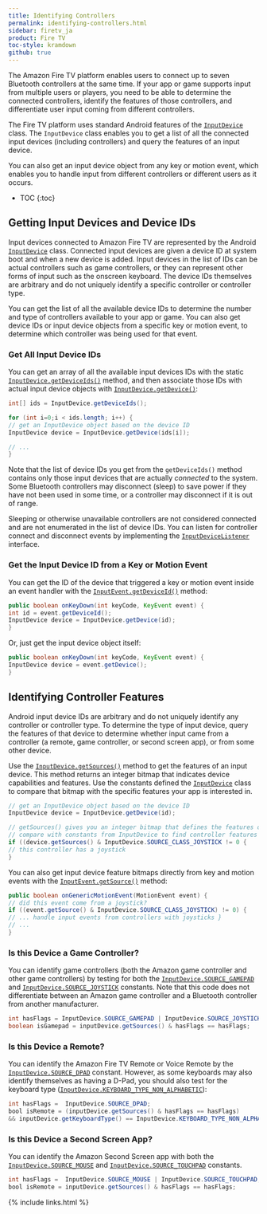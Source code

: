 ```yaml
---
title: Identifying Controllers
permalink: identifying-controllers.html
sidebar: firetv_ja
product: Fire TV
toc-style: kramdown
github: true
---
```


The Amazon Fire TV platform enables users to connect up to seven Bluetooth controllers at the same time. If your app or game supports input from multiple users or players, you need to be able to determine the connected controllers, identify the features of those controllers, and differentiate user input coming from different controllers.

The Fire TV platform uses standard Android features of the [`InputDevice`][1] class. The `InputDevice` class enables you to get a list of all the connected input devices (including controllers) and query the features of an input device.

You can also get an input device object from any key or motion event, which enables you to handle input from different controllers or different users as it occurs.

* TOC
{:toc}

## Getting Input Devices and Device IDs

Input devices connected to Amazon Fire TV are represented by the Android [`InputDevice`][1] class. Connected input devices are given a device ID at system boot and when a new device is added.  Input devices in the list of IDs can be actual controllers such as game controllers, or they can represent other forms of input such as the onscreen keyboard. The device IDs themselves are arbitrary and do not uniquely identify a specific controller or controller type.

You can get the list of all the available device IDs to determine the number and type of controllers available to your app or game. You can also get device IDs or input device objects from a specific key or motion event, to determine which controller was being used for that event. 

### Get All Input Device IDs

You can get an array of all the available input devices IDs with the static [`InputDevice.getDeviceIds()`][3] method, and then associate those IDs with actual input device objects with [`InputDevice.getDevice()`][4]:

```java
int[] ids = InputDevice.getDeviceIds();

for (int i=0;i < ids.length; i++) {
// get an InputDevice object based on the device ID
InputDevice device = InputDevice.getDevice(ids[i]);

// ...
}
```

Note that the list of device IDs you get from the `getDeviceIds()` method contains only those input devices that are actually _connected_ to the system.  Some Bluetooth controllers may disconnect (sleep) to save power if they have not been used in some time, or a controller may disconnect if it is out of range.

Sleeping or otherwise unavailable controllers are not considered connected and are not enumerated in the list of device IDs.  You can listen for controller connect and disconnect events by implementing the [`InputDeviceListener`][5] interface.

### Get the Input Device ID from a Key or Motion Event

You can get the ID of the device that triggered a key or motion event inside an event handler with the [`InputEvent.getDeviceId()`][6] method:

```java
public boolean onKeyDown(int keyCode, KeyEvent event) {
int id = event.getDeviceId();
InputDevice device = InputDevice.getDevice(id);
}
```

Or, just get the input device object itself:

```java
public boolean onKeyDown(int keyCode, KeyEvent event) {
InputDevice device = event.getDevice();
}
```

## Identifying Controller Features

Android input device IDs are arbitrary and do not uniquely identify any controller or controller type.  To determine the type of input device, query the features of that device to determine whether input came from a controller (a remote, game controller, or second screen app), or from some other device.

Use the [`InputDevice.getSources()`][7] method to get the features of an input device.  This method returns an integer bitmap that indicates device capabilities and features.  Use the constants defined the [`InputDevice`][1] class to compare that bitmap with the specific features your app is interested in.

```java
// get an InputDevice object based on the device ID
InputDevice device = InputDevice.getDevice(id);

// getSources() gives you an integer bitmap that defines the features of the device;
// compare with constants from InputDevice to find controller features
if ((device.getSources() & InputDevice.SOURCE_CLASS_JOYSTICK != 0 {
// this controller has a joystick
}
```

You can also get input device feature bitmaps directly from key and motion events with the [`InputEvent.getSource()`][8] method:

```java
public boolean onGenericMotionEvent(MotionEvent event) {
// did this event come from a joystick?
if ((event.getSource() & InputDevice.SOURCE_CLASS_JOYSTICK) != 0) {
// ... handle input events from controllers with joysticks }
// ...
}
```

### Is this Device a Game Controller?

You can identify game controllers (both the Amazon game controller and other game controllers) by testing for both the [`InputDevice.SOURCE_GAMEPAD`][9] and [`InputDevice.SOURCE_JOYSTICK`][10] constants.  Note that this code does not differentiate between an Amazon game controller and a Bluetooth controller from another manufacturer.

```java
int hasFlags = InputDevice.SOURCE_GAMEPAD | InputDevice.SOURCE_JOYSTICK;
boolean isGamepad = inputDevice.getSources() & hasFlags == hasFlags;
```

### Is this Device a Remote?

You can identify the Amazon Fire TV Remote or Voice Remote by the [`InputDevice.SOURCE_DPAD`][11] constant.  However, as some keyboards may also identify themselves as having a D-Pad, you should also test for the keyboard type ([`InputDevice.KEYBOARD_TYPE_NON_ALPHABETIC`][12]):

```java
int hasFlags =  InputDevice.SOURCE_DPAD;
bool isRemote = (inputDevice.getSources() & hasFlags == hasFlags)
&& inputDevice.getKeyboardType() == InputDevice.KEYBOARD_TYPE_NON_ALPHABETIC;
```

### Is this Device a Second Screen App?

You can identify the Amazon Second Screen app with both the [`InputDevice.SOURCE_MOUSE`][13] and [`InputDevice.SOURCE_TOUCHPAD`][14] constants.

```java
int hasFlags =  InputDevice.SOURCE_MOUSE | InputDevice.SOURCE_TOUCHPAD;
bool isRemote = inputDevice.getSources() & hasFlags == hasFlags;
```

[1]: http://developer.android.com/reference/android/view/InputDevice.html
[3]: http://developer.android.com/reference/android/view/InputDevice.html#getDeviceIds%28%29
[4]: http://developer.android.com/reference/android/view/InputDevice.html#getDevice%28int%29
[5]: http://developer.android.com/reference/android/hardware/input/InputManager.InputDeviceListener.html
[6]: http://developer.android.com/reference/android/view/InputEvent.html#getDeviceId%28%29
[7]: http://developer.android.com/reference/android/view/InputDevice.html#getSources%28%29
[8]: http://developer.android.com/reference/android/view/InputEvent.html#getSource()
[9]: http://developer.android.com/reference/android/view/InputDevice.html#SOURCE_GAMEPAD
[10]: http://developer.android.com/reference/android/view/InputDevice.html#SOURCE_JOYSTICK
[11]: http://developer.android.com/reference/android/view/InputDevice.html#SOURCE_DPAD
[12]: http://developer.android.com/reference/android/view/InputDevice.html#KEYBOARD_TYPE_ALPHABETIC
[13]: http://developer.android.com/reference/android/view/InputDevice.html#SOURCE_MOUSE
[14]: http://developer.android.com/reference/android/view/InputDevice.html#SOURCE_TOUCHPAD

{% include links.html %}
